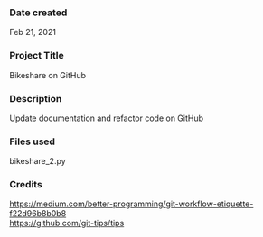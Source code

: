 ### Date created
Feb 21, 2021

### Project Title
Bikeshare on GitHub

### Description
Update documentation and refactor code on GitHub

### Files used
bikeshare_2.py

### Credits
https://medium.com/better-programming/git-workflow-etiquette-f22d96b8b0b8 \
https://github.com/git-tips/tips